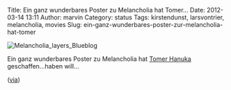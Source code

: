 Title: Ein ganz wunderbares Poster zu Melancholia hat Tomer...
Date: 2012-03-14 13:11
Author: marvin
Category: status
Tags: kirstendunst, larsvontrier, melancholia, movies
Slug: ein-ganz-wunderbares-poster-zur-melancholia-hat-tomer

![Melancholia_layers_Blueblog]({static}/images/Melancholia_layers_Blueblog.jpg)

Ein ganz wunderbares Poster zu Melancholia hat [Tomer
Hanuka](http://www.mondotees.com/) geschaffen...haben will...

([via](http://omgposters.com/2012/03/14/tomer-hanukas-melancholia-poster-onsale-info/?utm_source=feedburner&utm_medium=feed&utm_campaign=Feed%3A+OhmygawdPosters+%28OhMyGawd%21++Posters%21%29&utm_content=Google+Reader))

